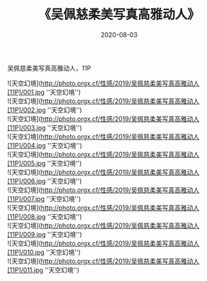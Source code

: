﻿---
layout: post
title:  《吴佩慈柔美写真高雅动人》
date:   2020-08-03
image: http://photo.orgx.cf/性感/2019/吴佩慈柔美写真高雅动人[11P]/000.jpg
categories: [美女, 清纯, 唯美]
---

吴佩慈柔美写真高雅动人，11P

![天空幻境](http://photo.orgx.cf/性感/2019/吴佩慈柔美写真高雅动人[11P]/001.jpg ''天空幻境'') <br>
![天空幻境](http://photo.orgx.cf/性感/2019/吴佩慈柔美写真高雅动人[11P]/002.jpg ''天空幻境'') <br>
![天空幻境](http://photo.orgx.cf/性感/2019/吴佩慈柔美写真高雅动人[11P]/003.jpg ''天空幻境'') <br>
![天空幻境](http://photo.orgx.cf/性感/2019/吴佩慈柔美写真高雅动人[11P]/004.jpg ''天空幻境'') <br>
![天空幻境](http://photo.orgx.cf/性感/2019/吴佩慈柔美写真高雅动人[11P]/005.jpg ''天空幻境'') <br>
![天空幻境](http://photo.orgx.cf/性感/2019/吴佩慈柔美写真高雅动人[11P]/006.jpg ''天空幻境'') <br>
![天空幻境](http://photo.orgx.cf/性感/2019/吴佩慈柔美写真高雅动人[11P]/007.jpg ''天空幻境'') <br>
![天空幻境](http://photo.orgx.cf/性感/2019/吴佩慈柔美写真高雅动人[11P]/008.jpg ''天空幻境'') <br>
![天空幻境](http://photo.orgx.cf/性感/2019/吴佩慈柔美写真高雅动人[11P]/009.jpg ''天空幻境'') <br>
![天空幻境](http://photo.orgx.cf/性感/2019/吴佩慈柔美写真高雅动人[11P]/010.jpg ''天空幻境'') <br>
![天空幻境](http://photo.orgx.cf/性感/2019/吴佩慈柔美写真高雅动人[11P]/011.jpg ''天空幻境'') <br>
